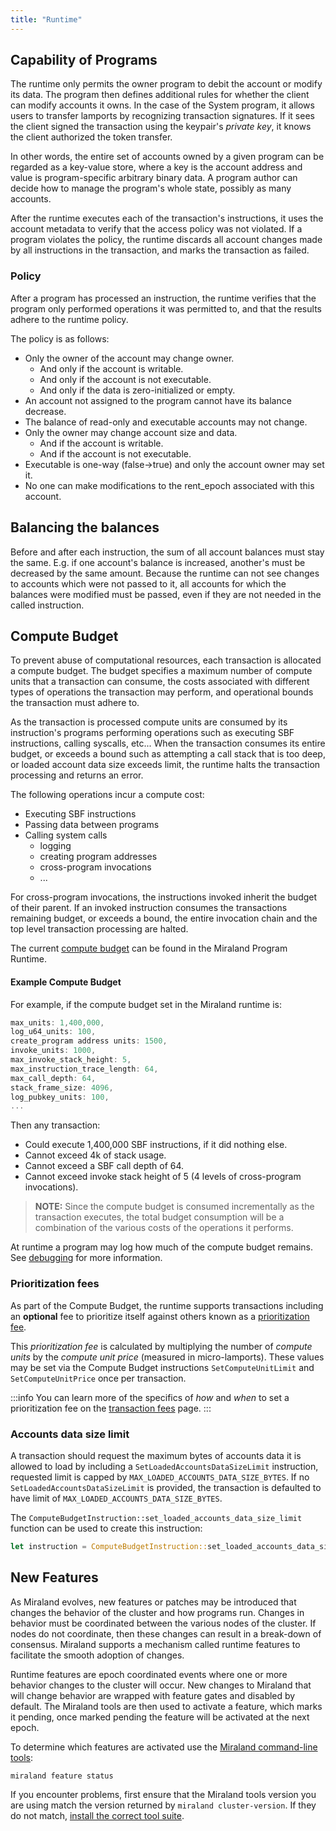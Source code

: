 ```yaml
---
title: "Runtime"
---
```


## Capability of Programs

The runtime only permits the owner program to debit the account or modify its
data. The program then defines additional rules for whether the client can
modify accounts it owns. In the case of the System program, it allows users to
transfer lamports by recognizing transaction signatures. If it sees the client
signed the transaction using the keypair's _private key_, it knows the client
authorized the token transfer.

In other words, the entire set of accounts owned by a given program can be
regarded as a key-value store, where a key is the account address and value is
program-specific arbitrary binary data. A program author can decide how to
manage the program's whole state, possibly as many accounts.

After the runtime executes each of the transaction's instructions, it uses the
account metadata to verify that the access policy was not violated. If a program
violates the policy, the runtime discards all account changes made by all
instructions in the transaction, and marks the transaction as failed.

### Policy

After a program has processed an instruction, the runtime verifies that the
program only performed operations it was permitted to, and that the results
adhere to the runtime policy.

The policy is as follows:

- Only the owner of the account may change owner.
  - And only if the account is writable.
  - And only if the account is not executable.
  - And only if the data is zero-initialized or empty.
- An account not assigned to the program cannot have its balance decrease.
- The balance of read-only and executable accounts may not change.
- Only the owner may change account size and data.
  - And if the account is writable.
  - And if the account is not executable.
- Executable is one-way (false->true) and only the account owner may set it.
- No one can make modifications to the rent_epoch associated with this account.

## Balancing the balances

Before and after each instruction, the sum of all account balances must stay the same.
E.g. if one account's balance is increased, another's must be decreased by the same amount.
Because the runtime can not see changes to accounts which were not passed to it,
all accounts for which the balances were modified must be passed,
even if they are not needed in the called instruction.

## Compute Budget

To prevent abuse of computational resources, each transaction is allocated a
compute budget. The budget specifies a maximum number of compute units that a
transaction can consume, the costs associated with different types of operations
the transaction may perform, and operational bounds the transaction must adhere
to.

As the transaction is processed compute units are consumed by its
instruction's programs performing operations such as executing SBF instructions,
calling syscalls, etc... When the transaction consumes its entire budget, or
exceeds a bound such as attempting a call stack that is too deep, or loaded
account data size exceeds limit, the runtime halts the transaction processing and
returns an error.

The following operations incur a compute cost:

- Executing SBF instructions
- Passing data between programs
- Calling system calls
  - logging
  - creating program addresses
  - cross-program invocations
  - ...

For cross-program invocations, the instructions invoked inherit the budget of
their parent. If an invoked instruction consumes the transactions remaining
budget, or exceeds a bound, the entire invocation chain and the top level
transaction processing are halted.

The current [compute
budget](https://github.com/miraland-labs/miraland/blob/090e11210aa7222d8295610a6ccac4acda711bb9/program-runtime/src/compute_budget.rs#L26-L87) can be found in the Miraland Program Runtime.

#### Example Compute Budget

For example, if the compute budget set in the Miraland runtime is:

```rust
max_units: 1,400,000,
log_u64_units: 100,
create_program address units: 1500,
invoke_units: 1000,
max_invoke_stack_height: 5,
max_instruction_trace_length: 64,
max_call_depth: 64,
stack_frame_size: 4096,
log_pubkey_units: 100,
...
```

Then any transaction:

- Could execute 1,400,000 SBF instructions, if it did nothing else.
- Cannot exceed 4k of stack usage.
- Cannot exceed a SBF call depth of 64.
- Cannot exceed invoke stack height of 5 (4 levels of cross-program invocations).

> **NOTE:** Since the compute budget is consumed incrementally as the transaction executes,
> the total budget consumption will be a combination of the various costs of the
> operations it performs.

At runtime a program may log how much of the compute budget remains. See
[debugging](developing/on-chain-programs/debugging.md#monitoring-compute-budget-consumption)
for more information.

### Prioritization fees

As part of the Compute Budget, the runtime supports transactions including an
**optional** fee to prioritize itself against others known as a
[prioritization fee](./../../transaction_fees.md#prioritization-fee).

This _prioritization fee_ is calculated by multiplying the number
of _compute units_ by the _compute unit price_ (measured in micro-lamports).
These values may be set via the Compute Budget instructions `SetComputeUnitLimit`
and `SetComputeUnitPrice` once per transaction.

:::info
You can learn more of the specifics of _how_ and _when_ to set a prioritization fee
on the [transaction fees](./../../transaction_fees.md#prioritization-fee) page.
:::

### Accounts data size limit

A transaction should request the maximum bytes of accounts data it is
allowed to load by including a `SetLoadedAccountsDataSizeLimit` instruction, requested
limit is capped by `MAX_LOADED_ACCOUNTS_DATA_SIZE_BYTES`. If no
`SetLoadedAccountsDataSizeLimit` is provided, the transaction is defaulted to
have limit of `MAX_LOADED_ACCOUNTS_DATA_SIZE_BYTES`.

The `ComputeBudgetInstruction::set_loaded_accounts_data_size_limit` function can be used
to create this instruction:

```rust
let instruction = ComputeBudgetInstruction::set_loaded_accounts_data_size_limit(100_000);
```

## New Features

As Miraland evolves, new features or patches may be introduced that changes the
behavior of the cluster and how programs run. Changes in behavior must be
coordinated between the various nodes of the cluster. If nodes do not
coordinate, then these changes can result in a break-down of consensus. Miraland
supports a mechanism called runtime features to facilitate the smooth adoption
of changes.

Runtime features are epoch coordinated events where one or more behavior changes
to the cluster will occur. New changes to Miraland that will change behavior are
wrapped with feature gates and disabled by default. The Miraland tools are then
used to activate a feature, which marks it pending, once marked pending the
feature will be activated at the next epoch.

To determine which features are activated use the [Miraland command-line
tools](cli/install-miraland-cli-tools.md):

```bash
miraland feature status
```

If you encounter problems, first ensure that the Miraland tools version you are
using match the version returned by `miraland cluster-version`. If they do not
match, [install the correct tool suite](cli/install-miraland-cli-tools.md).
